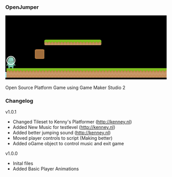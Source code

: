 ### OpenJumper

![Screenshot](v1.0.1.gif)

Open Source Platform Game using Game Maker Studio 2

### Changelog

v1.0.1 
- Changed Tileset to Kenny's Platformer (http://kenney.nl)
- Added New Music for testlevel (http://kenney.nl)
- Added better jumping sound (http://kenney.nl)
- Moved player controls to script (Making better)
- Added oGame object to control music and exit game

v1.0.0 
- Inital files
- Added Basic Player Animations 

